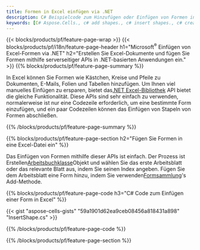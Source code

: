 ```yaml
---
title: Formen in Excel einfügen via .NET
description: C# Beispielcode zum Hinzufügen oder Einfügen von Formen in Excel mithilfe der Bibliothek .NET. Verwenden Sie diesen Code, um Formen in MS Excel in VB.NET, Asp.NET oder einer anderen .NET-basierten Anwendung zu erstellen.
keywords: [C# Aspose.Cells., c# add shapes., c# insert shapes., c# create shapes]
---
```

{{< blocks/products/pf/feature-page-wrap >}}
{{< blocks/products/pf/i18n/feature-page-header h1="Microsoft<sup>&reg;</sup> Einfügen von Excel-Formen via .NET" h2="Erstellen Sie Excel-Dokumente und fügen Sie Formen mithilfe serverseitiger APIs in .NET-basierten Anwendungen ein." >}}
{{% blocks/products/pf/feature-page-summary %}}

 In Excel können Sie Formen wie Kästchen, Kreise und Pfeile zu Dokumenten, E-Mails, Folien und Tabellen hinzufügen. Um Ihnen viel manuelles Einfügen zu ersparen, bietet das[.NET Excel-Bibliothek](https://releases.aspose.com/cells/net/) API bietet die gleiche Funktionalität. Diese APIs sind sehr einfach zu verwenden, normalerweise ist nur eine Codezeile erforderlich, um eine bestimmte Form einzufügen, und ein paar Codezeilen können das Einfügen von Stapeln von Formen abschließen.

{{% /blocks/products/pf/feature-page-summary %}}

{{% blocks/products/pf/feature-page-section h2="Fügen Sie Formen in eine Excel-Datei ein" %}}

 Das Einfügen von Formen mithilfe dieser APIs ist einfach. Der Prozess ist Erstellen[Arbeitsbuchklasse](https://reference.aspose.com/cells/net/aspose.cells/workbook)Objekt und wählen Sie das erste Arbeitsblatt oder das relevante Blatt aus, indem Sie seinen Index angeben. Fügen Sie dem Arbeitsblatt eine Form hinzu, indem Sie verwenden[Formsammlung](https://reference.aspose.com/cells/net/aspose.cells.drawing/shapecollection)'s Add-Methode.

{{% blocks/products/pf/feature-page-code h3="C# Code zum Einfügen einer Form in Excel" %}}

{{< gist "aspose-cells-gists" "59a1901d62ea9ceb08456a818431a898" "InsertShape.cs" >}}

{{% /blocks/products/pf/feature-page-code %}}

{{% /blocks/products/pf/feature-page-section %}}

